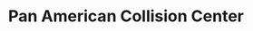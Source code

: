 ---
title: "Pan American Collision Center"
url: /los-gatos/pan-american-collision-center/
shop: Autowerkstatt
---